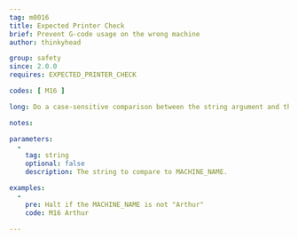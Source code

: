 ```yaml
---
tag: m0016
title: Expected Printer Check
brief: Prevent G-code usage on the wrong machine
author: thinkyhead

group: safety
since: 2.0.0
requires: EXPECTED_PRINTER_CHECK

codes: [ M16 ]

long: Do a case-sensitive comparison between the string argument and the configured `MACHINE_NAME`. If the machine name doesn't match, halt the printer so that a reset is required. This safety feature is meant to prevent G-code sliced for a specific machine from being used on any other machine.

notes:

parameters:
  -
    tag: string
    optional: false
    description: The string to compare to MACHINE_NAME.

examples:
  -
    pre: Halt if the MACHINE_NAME is not "Arthur"
    code: M16 Arthur

---
```


